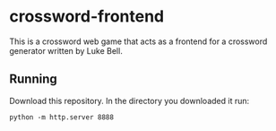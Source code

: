 crossword-frontend
===================

This is a crossword web game that acts as a frontend for a crossword generator written by Luke Bell.

Running
-------------------

Download this repository. In the directory you downloaded it run:

	python -m http.server 8888
